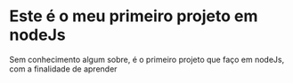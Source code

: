 <h1>Este é o meu primeiro projeto em nodeJs</h1>
<p>Sem conhecimento algum sobre, é o primeiro projeto que faço em nodeJs, com a finalidade de aprender</p>